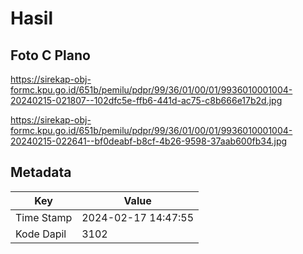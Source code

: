 # Hasil

## Foto C Plano

https://sirekap-obj-formc.kpu.go.id/651b/pemilu/pdpr/99/36/01/00/01/9936010001004-20240215-021807--102dfc5e-ffb6-441d-ac75-c8b666e17b2d.jpg

https://sirekap-obj-formc.kpu.go.id/651b/pemilu/pdpr/99/36/01/00/01/9936010001004-20240215-022641--bf0deabf-b8cf-4b26-9598-37aab600fb34.jpg


## Metadata

| Key        | Value               |
| ---------- | ------------------- |
| Time Stamp | 2024-02-17 14:47:55 |
| Kode Dapil | 3102                |



